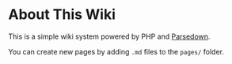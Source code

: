 # About This Wiki

This is a simple wiki system powered by PHP and [Parsedown](https://parsedown.org).

You can create new pages by adding `.md` files to the `pages/` folder.
